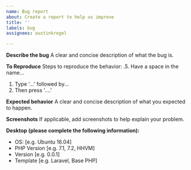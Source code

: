 ```yaml
---
name: Bug report
about: Create a report to help us improve
title: ''
labels: bug
assignees: austinkregel

---
```


**Describe the bug**
A clear and concise description of what the bug is.

**To Reproduce**
Steps to reproduce the behavior:
.5. Have a space in the name...
1. Type '...' followed by...
2. Then press '....'

**Expected behavior**
A clear and concise description of what you expected to happen.

**Screenshots**
If applicable, add screenshots to help explain your problem.

**Desktop (please complete the following information):**
 - OS: [e.g. Ubuntu 16.04]
 - PHP Version [e.g. 7.1, 7.2, HHVM]
 - Version [e.g. 0.0.1]
 - Template [e.g. Laravel, Base PHP]
